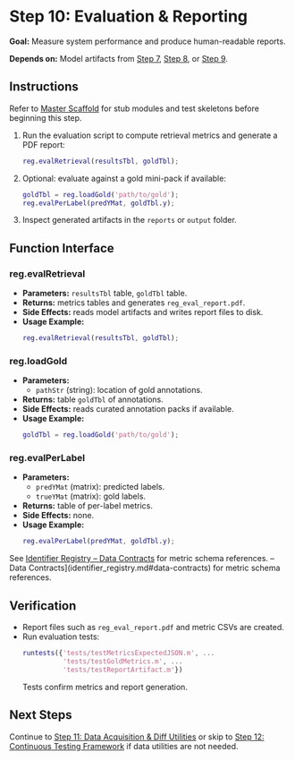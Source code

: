 # Step 10: Evaluation & Reporting

**Goal:** Measure system performance and produce human-readable reports.

**Depends on:** Model artifacts from [Step 7](step07_baseline_classifier.md), [Step 8](step08_projection_head.md), or [Step 9](step09_encoder_finetuning.md).

## Instructions

Refer to [Master Scaffold](master_scaffold.md) for stub modules and test skeletons before beginning this step.

1. Run the evaluation script to compute retrieval metrics and generate a PDF report:

   ```matlab
   reg.evalRetrieval(resultsTbl, goldTbl);
   ```
2. Optional: evaluate against a gold mini-pack if available:
   ```matlab
   goldTbl = reg.loadGold('path/to/gold');
   reg.evalPerLabel(predYMat, goldTbl.y);
   ```
3. Inspect generated artifacts in the `reports` or `output` folder.

## Function Interface

### reg.evalRetrieval
- **Parameters:** `resultsTbl` table, `goldTbl` table.
- **Returns:** metrics tables and generates `reg_eval_report.pdf`.
- **Side Effects:** reads model artifacts and writes report files to disk.
- **Usage Example:**
  ```matlab
  reg.evalRetrieval(resultsTbl, goldTbl);
  ```

### reg.loadGold
- **Parameters:**
  - `pathStr` (string): location of gold annotations.
- **Returns:** table `goldTbl` of annotations.
- **Side Effects:** reads curated annotation packs if available.
- **Usage Example:**
  ```matlab
  goldTbl = reg.loadGold('path/to/gold');
  ```

### reg.evalPerLabel
- **Parameters:**
  - `predYMat` (matrix): predicted labels.
  - `trueYMat` (matrix): gold labels.
- **Returns:** table of per-label metrics.
- **Side Effects:** none.
- **Usage Example:**
  ```matlab
  reg.evalPerLabel(predYMat, goldTbl.y);
  ```

See [Identifier Registry – Data Contracts](identifier_registry.md#data-contracts) for metric schema references. – Data Contracts](identifier_registry.md#data-contracts) for metric schema references.


## Verification
- Report files such as `reg_eval_report.pdf` and metric CSVs are created.
- Run evaluation tests:
  ```matlab
  runtests({'tests/testMetricsExpectedJSON.m', ...
            'tests/testGoldMetrics.m', ...
            'tests/testReportArtifact.m'})
  ```
  Tests confirm metrics and report generation.

## Next Steps
Continue to [Step 11: Data Acquisition & Diff Utilities](step11_data_acquisition_diffs.md) or skip to [Step 12: Continuous Testing Framework](step12_continuous_testing.md) if data utilities are not needed.
